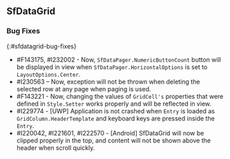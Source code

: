 ## SfDataGrid

### Bug Fixes
{:#sfdatagrid-bug-fixes}

* \#F143175, #I232002 - Now, `SfDataPager.NumericButtonCount` button will be displayed in view when `SfDataPager.HorizontalOptions` is set to `LayoutOptions.Center`.
* \#I230563 – Now, exception will not be thrown when deleting the selected row at any page when paging is used.
* \#F143221 - Now, changing the values of `GridCell's` properties that were defined in `Style.Setter` works properly and will be reflected in view.
* \#I229774 - [UWP] Application is not crashed when `Entry` is loaded as `GridColumn.HeaderTemplate` and keyboard keys are pressed inside the `Entry`.
* \#I220042, #I221601, #I222570 - [Android] SfDataGrid will now be clipped properly in the top, and content will not be shown above the header when scroll quickly. 
